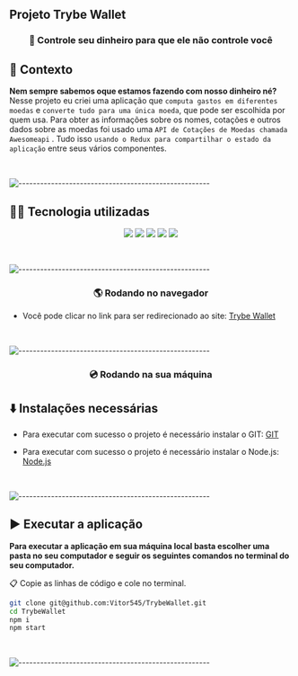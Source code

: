 ## Projeto Trybe Wallet
 
<h3 align='center'> 💸 Controle seu dinheiro para que ele não controle você </h3>

## 📄 Contexto

**Nem sempre sabemos oque estamos fazendo com nosso dinheiro né?** Nesse projeto eu criei uma aplicação que `computa gastos em diferentes moedas` e `converte tudo para uma única moeda`, que pode ser escolhida por quem usa. Para obter as informações sobre os nomes, cotações e outros dados sobre as moedas foi usado uma `API de Cotações de Moedas chamada Awesomeapi` . Tudo isso `usando o Redux para compartilhar o estado da aplicação` entre seus vários componentes.

<br/>


![-----------------------------------------------------](https://raw.githubusercontent.com/andreasbm/readme/master/assets/lines/rainbow.png)


## 👨‍💻 Tecnologia utilizadas

<p align='center'>
  <img src='https://img.shields.io/badge/JavaScript-yellow?style=for-the-badge' />
  <img src='https://img.shields.io/badge/React-blue?style=for-the-badge' />
  <img src='https://img.shields.io/badge/Redux-purple?style=for-the-badge' />
  <img src='https://img.shields.io/badge/Git-black?style=for-the-badge' />
  <img src='https://img.shields.io/badge/GitHub-purple?style=for-the-badge' />
</p>

<br/>


![-----------------------------------------------------](https://raw.githubusercontent.com/andreasbm/readme/master/assets/lines/rainbow.png)

 
<h3 align='center'> 🌎 Rodando no navegador</h3>

- Você pode clicar no link para ser redirecionado ao site:
[Trybe Wallet](https://trybewalletvitor.netlify.app/)


<br/>


![-----------------------------------------------------](https://raw.githubusercontent.com/andreasbm/readme/master/assets/lines/rainbow.png)


<h3 align='center'> 💿 Rodando na sua máquina</h3>


## ⬇️ Instalações necessárias

- Para executar com sucesso o projeto é necessário instalar o GIT:
[GIT](https://git-scm.com/downloads)

- Para executar com sucesso o projeto é necessário instalar o Node.js:
[Node.js](https://nodejs.org/en/download/)

<br/>


![-----------------------------------------------------](https://raw.githubusercontent.com/andreasbm/readme/master/assets/lines/rainbow.png)


## ▶️ Executar a aplicação

**Para executar a aplicação em sua máquina local basta escolher uma pasta no seu computador e seguir os seguintes comandos no terminal do seu computador.**

📋 Copie as linhas de código e cole no terminal.

```bash
git clone git@github.com:Vitor545/TrybeWallet.git
cd TrybeWallet
npm i
npm start 
```

<br/>


![-----------------------------------------------------](https://raw.githubusercontent.com/andreasbm/readme/master/assets/lines/rainbow.png)
